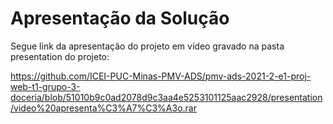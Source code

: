 # Apresentação da Solução

Segue link da apresentação do projeto em vídeo gravado na pasta presentation do projeto:

https://github.com/ICEI-PUC-Minas-PMV-ADS/pmv-ads-2021-2-e1-proj-web-t1-grupo-3-doceria/blob/51010b9c0ad2078d9c3aa4e5253101125aac2928/presentation/video%20apresenta%C3%A7%C3%A3o.rar
